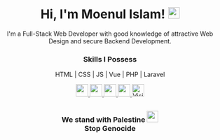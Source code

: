 <h1 align="center">Hi, I'm Moenul Islam! <img src="https://images.emojiterra.com/google/noto-emoji/v2.034/128px/1f1e7-1f1e9.png" width="26"> </h1>
<p align="center">
I'm a Full-Stack Web Developer with good knowledge of attractive Web Design and secure Backend Development.
</p>

<!-- <img src="https://media.licdn.com/dms/image/D5616AQFShT8CEBwvtw/profile-displaybackgroundimage-shrink_350_1400/0/1679339385171?e=1723680000&v=beta&t=Sahz6_44xnHO7676-q-VIutnXXtkLgol-U2Y0--VtQs" width="100%"> -->

<h3 align="center">Skills I Possess</h3>

<p align="center">
<span>HTML</span> |
<span>CSS</span> |
<span>JS</span> |
<span>Vue</span> | 
<span>PHP</span> | 
<span>Laravel</span> 
</p>


<p align="center">
  <a href="https://www.facebook.com/moenulislam0" target="_blank">
    <img src="https://img.shields.io/badge/-Facebook-1877F2?style=flat&labelColor=1877F2&logo=facebook&logoColor=white&link=https://facebook.com/alnahian2003" height="28">
  </a>
  <a href="https://x.com/moenul_islam" target="_blank">
    <img src="https://img.shields.io/twitter/url?url=https%3A%2F%2Fx.com%2Fmoenul_islam&logo=X&logoColor=%23000000&label=Twitter&labelColor=%231877F2&color=%23808080%09" height="28">
  </a>
  <a href="https://www.linkedin.com/in/moenul/" target="_blank">
    <img src="https://img.shields.io/twitter/url?url=https%3A%2F%2Fwww.linkedin.com%2Fin%2Fmoenul%2F&style=social&logo=Linkedin&logoSize=28&label=Linkedin" height="28">
  </a>

  <a href="mailto:moenul22@gmail.com?subject=Hello MOENUL ISLAM! I am sending this message from your Github Profile. I need to talk to you!" target="_blank">
    <img src="https://img.shields.io/badge/-Mail Me-c14438?style=flat&logo=Gmail&logoColor=white&link=mailto:moenul22@gmail.com" height="28">
  </a>
  <a href="https://moenul.me" target="_blank">
    <img alt="Visit Portfolio" src="https://img.shields.io/badge/Visit-Portfolio-brightgreen&style=flat" height="28">
  </a> 
</p>
<h2></h2>

<h3 align="center">
  We stand with Palestine <img src="https://images.emojiterra.com/google/noto-emoji/unicode-15.1/color/svg/1f1f5-1f1f8.svg" width="26"> <br>
Stop Genocide 
</h3>
